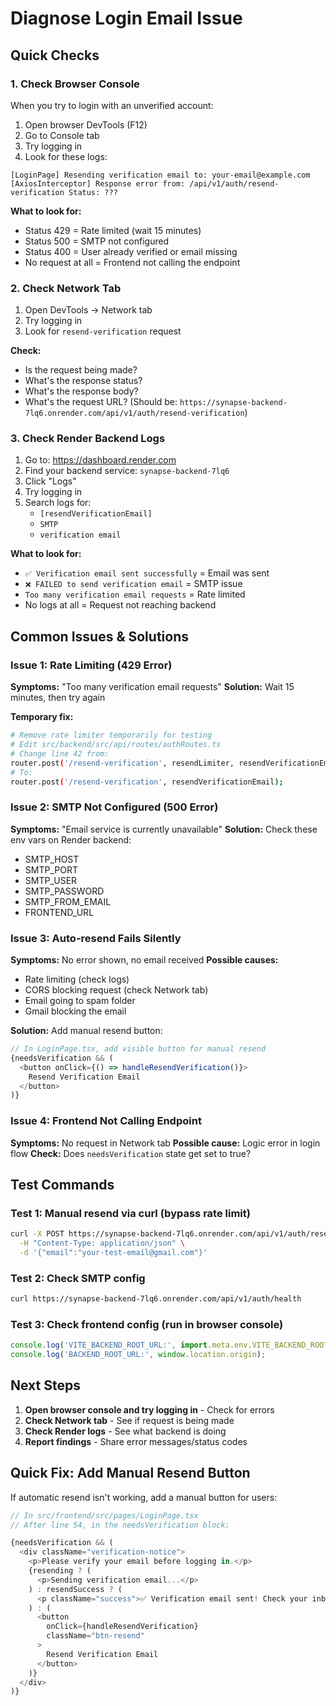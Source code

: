 # Diagnose Login Email Issue

## Quick Checks

### 1. Check Browser Console
When you try to login with an unverified account:

1. Open browser DevTools (F12)
2. Go to Console tab
3. Try logging in
4. Look for these logs:

```
[LoginPage] Resending verification email to: your-email@example.com
[AxiosInterceptor] Response error from: /api/v1/auth/resend-verification Status: ???
```

**What to look for:**
- Status 429 = Rate limited (wait 15 minutes)
- Status 500 = SMTP not configured
- Status 400 = User already verified or email missing
- No request at all = Frontend not calling the endpoint

### 2. Check Network Tab
1. Open DevTools → Network tab
2. Try logging in
3. Look for `resend-verification` request

**Check:**
- Is the request being made?
- What's the response status?
- What's the response body?
- What's the request URL? (Should be: `https://synapse-backend-7lq6.onrender.com/api/v1/auth/resend-verification`)

### 3. Check Render Backend Logs
1. Go to: https://dashboard.render.com
2. Find your backend service: `synapse-backend-7lq6`
3. Click "Logs"
4. Try logging in
5. Search logs for:
   - `[resendVerificationEmail]`
   - `SMTP`
   - `verification email`

**What to look for:**
- `✅ Verification email sent successfully` = Email was sent
- `❌ FAILED to send verification email` = SMTP issue
- `Too many verification email requests` = Rate limited
- No logs at all = Request not reaching backend

## Common Issues & Solutions

### Issue 1: Rate Limiting (429 Error)
**Symptoms:** "Too many verification email requests"
**Solution:** Wait 15 minutes, then try again

**Temporary fix:**
```bash
# Remove rate limiter temporarily for testing
# Edit src/backend/src/api/routes/authRoutes.ts
# Change line 42 from:
router.post('/resend-verification', resendLimiter, resendVerificationEmail);
# To:
router.post('/resend-verification', resendVerificationEmail);
```

### Issue 2: SMTP Not Configured (500 Error)
**Symptoms:** "Email service is currently unavailable"
**Solution:** Check these env vars on Render backend:
- SMTP_HOST
- SMTP_PORT  
- SMTP_USER
- SMTP_PASSWORD
- SMTP_FROM_EMAIL
- FRONTEND_URL

### Issue 3: Auto-resend Fails Silently
**Symptoms:** No error shown, no email received
**Possible causes:**
- Rate limiting (check logs)
- CORS blocking request (check Network tab)
- Email going to spam folder
- Gmail blocking the email

**Solution:** Add manual resend button:
```typescript
// In LoginPage.tsx, add visible button for manual resend
{needsVerification && (
  <button onClick={() => handleResendVerification()}>
    Resend Verification Email
  </button>
)}
```

### Issue 4: Frontend Not Calling Endpoint
**Symptoms:** No request in Network tab
**Possible cause:** Logic error in login flow
**Check:** Does `needsVerification` state get set to true?

## Test Commands

### Test 1: Manual resend via curl (bypass rate limit)
```bash
curl -X POST https://synapse-backend-7lq6.onrender.com/api/v1/auth/resend-verification \
  -H "Content-Type: application/json" \
  -d '{"email":"your-test-email@gmail.com"}'
```

### Test 2: Check SMTP config
```bash
curl https://synapse-backend-7lq6.onrender.com/api/v1/auth/health
```

### Test 3: Check frontend config (run in browser console)
```javascript
console.log('VITE_BACKEND_ROOT_URL:', import.meta.env.VITE_BACKEND_ROOT_URL);
console.log('BACKEND_ROOT_URL:', window.location.origin);
```

## Next Steps

1. **Open browser console and try logging in** - Check for errors
2. **Check Network tab** - See if request is being made
3. **Check Render logs** - See what backend is doing
4. **Report findings** - Share error messages/status codes

## Quick Fix: Add Manual Resend Button

If automatic resend isn't working, add a manual button for users:

```typescript
// In src/frontend/src/pages/LoginPage.tsx
// After line 54, in the needsVerification block:

{needsVerification && (
  <div className="verification-notice">
    <p>Please verify your email before logging in.</p>
    {resending ? (
      <p>Sending verification email...</p>
    ) : resendSuccess ? (
      <p className="success">✅ Verification email sent! Check your inbox.</p>
    ) : (
      <button 
        onClick={handleResendVerification}
        className="btn-resend"
      >
        Resend Verification Email
      </button>
    )}
  </div>
)}
```
